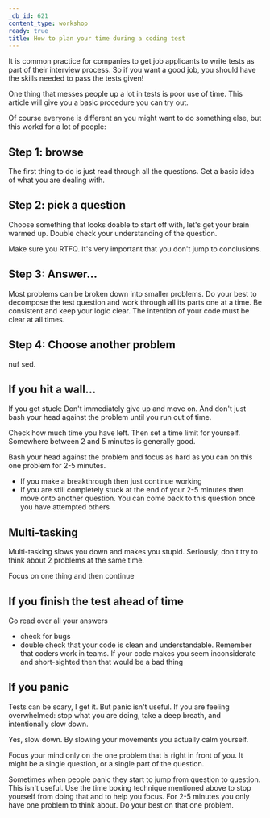 ```yaml
---
_db_id: 621
content_type: workshop
ready: true
title: How to plan your time during a coding test
---
```


It is common practice for companies to get job applicants to write tests as part of their interview process. So if you want a good job, you should have the skills needed to pass the tests given!

One thing that messes people up a lot in tests is poor use of time. This article will give you a basic procedure you can try out.

Of course everyone is different an you might want to do something else, but this workd for a lot of people:

## Step 1: browse

The first thing to do is just read through all the questions. Get a basic idea of what you are dealing with.

## Step 2: pick a question

Choose something that looks doable to start off with, let's get your brain warmed up. Double check your understanding of the question.

Make sure you RTFQ. It's very important that you don't jump to conclusions.

## Step 3: Answer...

Most problems can be broken down into smaller problems. Do your best to decompose the test question and work through all its parts one at a time. Be consistent and keep your logic clear. The intention of your code must be clear at all times.

## Step 4: Choose another problem

nuf sed.

## If you hit a wall...

If you get stuck: Don't immediately give up and move on. And don't just bash your head against the problem until you run out of time.

Check how much time you have left. Then set a time limit for yourself. Somewhere between 2 and 5 minutes is generally good.

Bash your head against the problem and focus as hard as you can on this one problem for 2-5 minutes.

- If you make a breakthrough then just continue working
- If you are still completely stuck at the end of your 2-5 minutes then move onto another question. You can come back to this question once you have attempted others

## Multi-tasking

Multi-tasking slows you down and makes you stupid. Seriously, don't try to think about 2 problems at the same time.

Focus on one thing and then continue

## If you finish the test ahead of time

Go read over all your answers

- check for bugs
- double check that your code is clean and understandable. Remember that coders work in teams. If your code makes you seem inconsiderate and short-sighted then that would be a bad thing

## If you panic

Tests can be scary, I get it. But panic isn't useful. If you are feeling overwhelmed: stop what you are doing, take a deep breath, and intentionally slow down.

Yes, slow down. By slowing your movements you actually calm yourself.

Focus your mind only on the one problem that is right in front of you. It might be a single question, or a single part of the question.

Sometimes when people panic they start to jump from question to question. This isn't useful. Use the time boxing technique mentioned above to stop yourself from doing that and to help you focus. For 2-5 minutes you only have one problem to think about. Do your best on that one problem.
